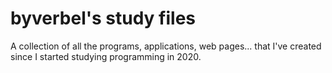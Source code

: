 # byverbel's study files

A collection of all the programs, applications, web pages... that I've created since I started studying programming in 2020.
